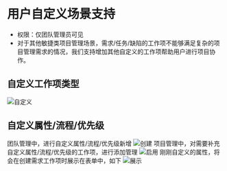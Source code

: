 # 用户自定义场景支持
* 权限：仅团队管理员可见
* 对于其他敏捷类项目管理场景，需求/任务/缺陷的工作项不能够满足复杂的项目管理需求的情况，我们支持增加其他自定义的工作项帮助用户进行项目协作。

## 自定义工作项类型
![自定义](/image-ark/18.png)
## 自定义属性/流程/优先级
团队管理中，进行自定义属性/流程/优先级新增
![创建](//image-ark/19.png)
项目管理中，对需要补充自定义属性/流程/优先级的工作项，进行添加管理
![启用](/image-ark/20.png)
刚刚自定义的属性，将会在创建需求工作项时展示在表单中，如下
![展示](/image-ark/21.png)
